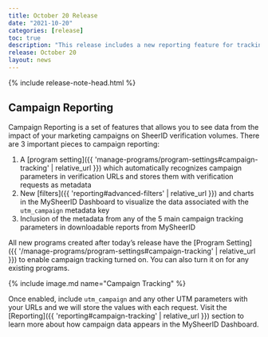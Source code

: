 ```yaml
---
title: October 20 Release
date: "2021-10-20"
categories: [release]
toc: true
description: "This release includes a new reporting feature for tracking marketing campaigns in MySheerID."
release: October 20
layout: news
---
```


{% include release-note-head.html %}

## Campaign Reporting

Campaign Reporting is a set of features that allows you to see data from the impact of your marketing campaigns on SheerID verification volumes. There are 3 important pieces to campaign reporting:

1. A [program setting]({{ 'manage-programs/program-settings#campaign-tracking' | relative_url }}) which automatically recognizes campaign parameters in verification URLs and stores them with verification requests as metadata
1. New [filters]({{ 'reporting#advanced-filters' | relative_url }}) and charts in the MySheerID Dashboard to visualize the data associated with the `utm_campaign` metadata key
1. Inclusion of the metadata from any of the 5 main campaign tracking parameters in downloadable reports from MySheerID

All new programs created after today’s release have the [Program Setting]({{ '/manage-programs/program-settings#campaign-tracking' | relative_url }}) to enable campaign tracking turned on. You can also turn it on for any existing programs.

{% include image.md name="Campaign Tracking" %}

Once enabled, include `utm_campaign` and any other UTM parameters with your URLs and we will store the values with each request. Visit the [Reporting]({{ 'reporting#campaign-tracking' | relative_url }}) section to learn more about how campaign data appears in the MySheerID Dashboard.